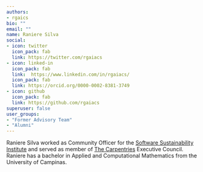 ```yaml
---
authors:
- rgaics
bio: ""
email: ""
name: Raniere Silva
social:
- icon: twitter
  icon_pack: fab
  link: https://twitter.com/rgaiacs
- icon: linked-in
  icon_pack: fab
  link:  https://www.linkedin.com/in/rgaiacs/
  icon_pack: fab
  link: https://orcid.org/0000-0002-8381-3749
- icon: github
  icon_pack: fab
  link: https://github.com/rgaiacs
superuser: false
user_groups:
- "Former Advisory Team"
- "Alumni"
---
```


Raniere Silva worked as Community Officer for the [Software Sustainability Institute](https://software.ac.uk/) and served as member of [The Carpentries](http://thecarpentries.org/) Executive Council. Raniere has a bachelor in Applied and Computational Mathematics from the University of Campinas.
